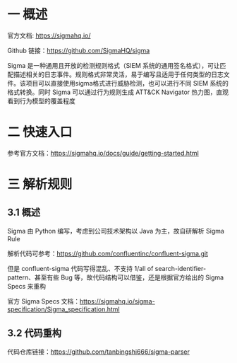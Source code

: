 # 一 概述

官方文档: https://sigmahq.io/

Github 链接：https://github.com/SigmaHQ/sigma

Sigma 是一种通用且开放的检测规则格式（SIEM 系统的通用签名格式），可让匹配描述相关的日志事件。规则格式非常灵活，易于编写且适用于任何类型的日志文件。该项目可以直接使用sigma格式进行威胁检测，也可以进行不同 SIEM 系统的格式转换。同时 Sigma 可以通过行为规则生成 ATT&CK Navigator 热力图，直观看到行为模型的覆盖程度

# 二 快速入口

参考官方文档：https://sigmahq.io/docs/guide/getting-started.html

# 三 解析规则

## 3.1 概述

Sigma 由 Python 编写，考虑到公司技术架构以 Java 为主，故自研解析 Sigma Rule

解析代码可参考：https://github.com/confluentinc/confluent-sigma.git

但是 confluent-sigma 代码写得混乱、不支持 1/all of search-identifier-pattern、甚至有些 Bug 等，故代码结构可以借鉴，还是根据官方给出的 Sigma Specs 来重构

官方 Sigma Specs 文档：https://sigmahq.io/sigma-specification/Sigma_specification.html

## 3.2 代码重构

代码仓库链接：https://github.com/tanbingshi666/sigma-parser

